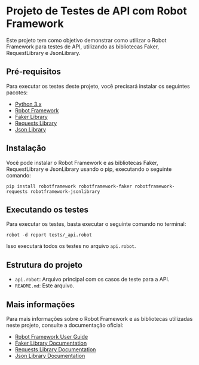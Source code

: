 # Projeto de Testes de API com Robot Framework

Este projeto tem como objetivo demonstrar como utilizar o Robot Framework para testes de API, utilizando as bibliotecas Faker, RequestLibrary e JsonLibrary.

## Pré-requisitos

Para executar os testes deste projeto, você precisará instalar os seguintes pacotes:

-   [Python 3.x](https://www.python.org/downloads/)
-   [Robot Framework](https://robotframework.org/)
-   [Faker Library](https://github.com/gabrielbazan/robotframework-faker)
-   [Requests Library](https://github.com/bulkan/robotframework-requests)
-   [Json Library](https://github.com/nottyo/robotframework-jsonlibrary)

## Instalação

Você pode instalar o Robot Framework e as bibliotecas Faker, RequestLibrary e JsonLibrary usando o pip, executando o seguinte comando:

`pip install robotframework robotframework-faker robotframework-requests robotframework-jsonlibrary` 

## Executando os testes

Para executar os testes, basta executar o seguinte comando no terminal:

`robot -d report tests/_api.robot` 

Isso executará todos os testes no arquivo `api.robot`.

## Estrutura do projeto


-   `api.robot`: Arquivo principal com os casos de teste para a API.
-   `README.md`: Este arquivo.


## Mais informações

Para mais informações sobre o Robot Framework e as bibliotecas utilizadas neste projeto, consulte a documentação oficial:

-   [Robot Framework User Guide](https://robotframework.org/robotframework/latest/RobotFrameworkUserGuide.html)
-   [Faker Library Documentation](https://github.com/gabrielbazan/robotframework-faker/blob/master/README.rst)
-   [Requests Library Documentation](https://github.com/bulkan/robotframework-requests/blob/master/README.rst)
-   [Json Library Documentation](https://github.com/nottyo/robotframework-jsonlibrary/blob/master/README.rst)

